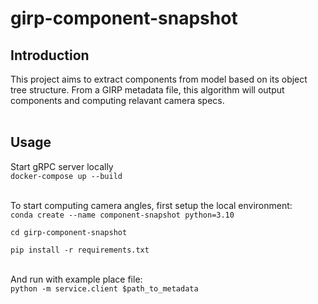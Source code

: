 # girp-component-snapshot

## Introduction

This project aims to extract components from model based on its object tree structure. From a GIRP metadata file, this algorithm will output components and computing relavant camera specs.
<br>
<br>

## Usage

Start gRPC server locally<br>
`docker-compose up --build`
<br>
<br>

To start computing camera angles, first setup the local environment:<br>
`conda create --name component-snapshot python=3.10`

`cd girp-component-snapshot`

`pip install -r requirements.txt`
<br>
<br>

And run with example place file:<br>
`python -m service.client $path_to_metadata`
<br>
